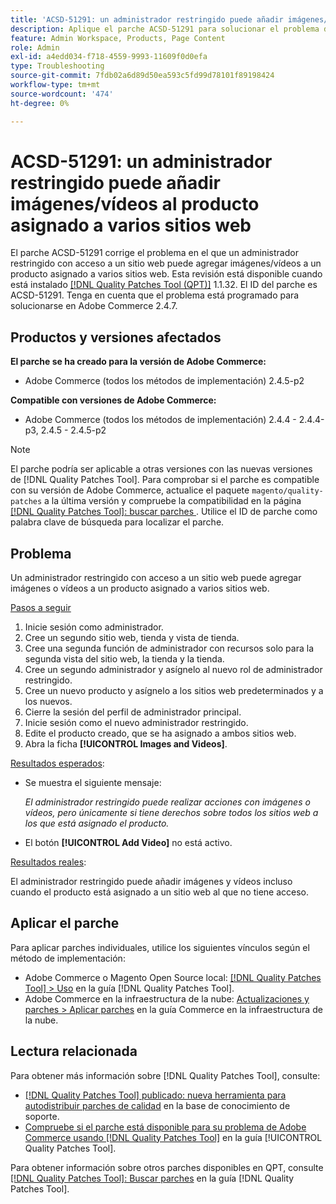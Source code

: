 ```yaml
---
title: 'ACSD-51291: un administrador restringido puede añadir imágenes/vídeos al producto asignado a varios sitios web'
description: Aplique el parche ACSD-51291 para solucionar el problema de Adobe Commerce, donde los administradores restringidos con acceso a un sitio web pueden agregar imágenes/vídeos a un producto asignado a varios sitios web.
feature: Admin Workspace, Products, Page Content
role: Admin
exl-id: a4edd034-f718-4559-9993-11609f0d0efa
type: Troubleshooting
source-git-commit: 7fdb02a6d89d50ea593c5fd99d78101f89198424
workflow-type: tm+mt
source-wordcount: '474'
ht-degree: 0%

---
```


# ACSD-51291: un administrador restringido puede añadir imágenes/vídeos al producto asignado a varios sitios web

El parche ACSD-51291 corrige el problema en el que un administrador restringido con acceso a un sitio web puede agregar imágenes/vídeos a un producto asignado a varios sitios web. Esta revisión está disponible cuando está instalado [[!DNL Quality Patches Tool (QPT)]](https://experienceleague.adobe.com/es/docs/commerce-operations/tools/quality-patches-tool/quality-patches-tool-to-self-serve-quality-patches) 1.1.32. El ID del parche es ACSD-51291. Tenga en cuenta que el problema está programado para solucionarse en Adobe Commerce 2.4.7.

## Productos y versiones afectados

**El parche se ha creado para la versión de Adobe Commerce:**

* Adobe Commerce (todos los métodos de implementación) 2.4.5-p2

**Compatible con versiones de Adobe Commerce:**

* Adobe Commerce (todos los métodos de implementación) 2.4.4 - 2.4.4-p3, 2.4.5 - 2.4.5-p2

>[!NOTE]
>
>El parche podría ser aplicable a otras versiones con las nuevas versiones de [!DNL Quality Patches Tool]. Para comprobar si el parche es compatible con su versión de Adobe Commerce, actualice el paquete `magento/quality-patches` a la última versión y compruebe la compatibilidad en la página [[!DNL Quality Patches Tool]: buscar parches ](https://experienceleague.adobe.com/tools/commerce-quality-patches/index.html?lang=es). Utilice el ID de parche como palabra clave de búsqueda para localizar el parche.

## Problema

Un administrador restringido con acceso a un sitio web puede agregar imágenes o vídeos a un producto asignado a varios sitios web.

<u>Pasos a seguir</u>

1. Inicie sesión como administrador.
1. Cree un segundo sitio web, tienda y vista de tienda.
1. Cree una segunda función de administrador con recursos solo para la segunda vista del sitio web, la tienda y la tienda.
1. Cree un segundo administrador y asígnelo al nuevo rol de administrador restringido.
1. Cree un nuevo producto y asígnelo a los sitios web predeterminados y a los nuevos.
1. Cierre la sesión del perfil de administrador principal.
1. Inicie sesión como el nuevo administrador restringido.
1. Edite el producto creado, que se ha asignado a ambos sitios web.
1. Abra la ficha **[!UICONTROL Images and Videos]**.

<u>Resultados esperados</u>:

* Se muestra el siguiente mensaje:

  *El administrador restringido puede realizar acciones con imágenes o vídeos, pero únicamente si tiene derechos sobre todos los sitios web a los que está asignado el producto.*

* El botón **[!UICONTROL Add Video]** no está activo.

<u>Resultados reales</u>:

El administrador restringido puede añadir imágenes y vídeos incluso cuando el producto está asignado a un sitio web al que no tiene acceso.

## Aplicar el parche

Para aplicar parches individuales, utilice los siguientes vínculos según el método de implementación:

* Adobe Commerce o Magento Open Source local: [[!DNL Quality Patches Tool] > Uso](/help/tools/quality-patches-tool/usage.md) en la guía [!DNL Quality Patches Tool].
* Adobe Commerce en la infraestructura de la nube: [Actualizaciones y parches > Aplicar parches](https://experienceleague.adobe.com/docs/commerce-cloud-service/user-guide/develop/upgrade/apply-patches.html?lang=es) en la guía Commerce en la infraestructura de la nube.

## Lectura relacionada

Para obtener más información sobre [!DNL Quality Patches Tool], consulte:

* [[!DNL Quality Patches Tool] publicado: nueva herramienta para autodistribuir parches de calidad](https://experienceleague.adobe.com/es/docs/commerce-operations/tools/quality-patches-tool/quality-patches-tool-to-self-serve-quality-patches) en la base de conocimiento de soporte.
* [Compruebe si el parche está disponible para su problema de Adobe Commerce usando [!DNL Quality Patches Tool]](/help/tools/quality-patches-tool/patches-available-in-qpt/check-patch-for-magento-issue-with-magento-quality-patches.md) en la guía [!UICONTROL Quality Patches Tool].


Para obtener información sobre otros parches disponibles en QPT, consulte [[!DNL Quality Patches Tool]: Buscar parches](https://experienceleague.adobe.com/tools/commerce-quality-patches/index.html?lang=es) en la guía [!DNL Quality Patches Tool].
